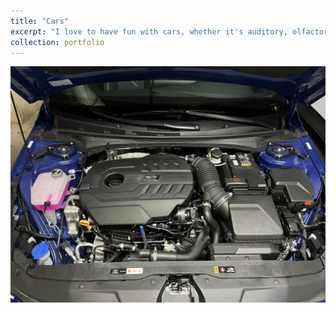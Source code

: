 ```yaml
---
title: "Cars"
excerpt: "I love to have fun with cars, whether it's auditory, olfactory, or sensory. I enjoy watching competitions, and also driving on my own.<br/><br/><img src='/images/car.jpg'>"
collection: portfolio
---
```


![Car Image 1](/images/car.jpg)